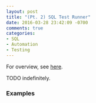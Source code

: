 ```yaml
---
layout: post
title: "(Pt. 2) SQL Test Runner"
date: 2016-03-28 23:42:09 -0700
comments: true
categories: 
- SQL
- Automation
- Testing
---
```


For overview, see [here](/blog/2016/03/16/sql-unit-overview/).

TODO indefinitely.

### Examples

